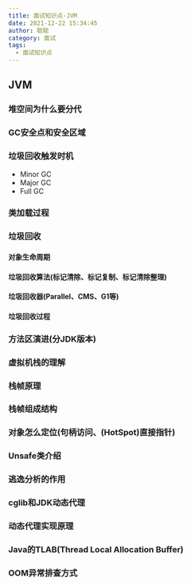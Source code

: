 ```yaml
---
title: 面试知识点-JVM
date: 2021-12-22 15:34:45
author: 聪聪
category: 面试
tags:
  - 面试知识点
---
```



## JVM

### 堆空间为什么要分代

### GC安全点和安全区域

### 垃圾回收触发时机
+ Minor GC
+ Major GC
+ Full GC

### 类加载过程

### 垃圾回收
#### 对象生命周期
#### 垃圾回收算法(标记清除、标记复制、标记清除整理)
#### 垃圾回收器(Parallel、CMS、G1等)
#### 垃圾回收过程

### 方法区演进(分JDK版本)

### 虚拟机栈的理解

### 栈帧原理

### 栈帧组成结构

### 对象怎么定位(句柄访问、(HotSpot)直接指针)

### Unsafe类介绍

### 逃逸分析的作用

### cglib和JDK动态代理

### 动态代理实现原理

### Java的TLAB(Thread Local Allocation Buffer)

### OOM异常排查方式

